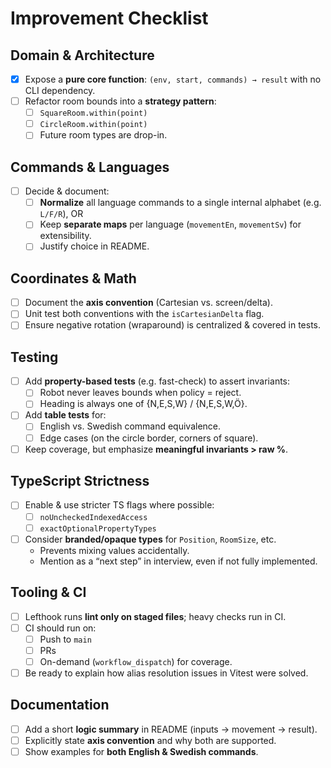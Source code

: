 # Improvement Checklist

## Domain & Architecture

- [x] Expose a **pure core function**: `(env, start, commands) → result` with no CLI dependency.
- [ ] Refactor room bounds into a **strategy pattern**:
  - [ ] `SquareRoom.within(point)`
  - [ ] `CircleRoom.within(point)`
  - [ ] Future room types are drop-in.

## Commands & Languages

- [ ] Decide & document:  
  - [ ] **Normalize** all language commands to a single internal alphabet (e.g. `L/F/R`), OR  
  - [ ] Keep **separate maps** per language (`movementEn`, `movementSv`) for extensibility.  
  - [ ] Justify choice in README.

## Coordinates & Math

- [ ] Document the **axis convention** (Cartesian vs. screen/delta).  
- [ ] Unit test both conventions with the `isCartesianDelta` flag.  
- [ ] Ensure negative rotation (wraparound) is centralized & covered in tests.

## Testing

- [ ] Add **property-based tests** (e.g. fast-check) to assert invariants:  
  - [ ] Robot never leaves bounds when policy = reject.  
  - [ ] Heading is always one of {N,E,S,W} / {N,E,S,W,Ö}.  
- [ ] Add **table tests** for:  
  - [ ] English vs. Swedish command equivalence.  
  - [ ] Edge cases (on the circle border, corners of square).  
- [ ] Keep coverage, but emphasize **meaningful invariants > raw %**.

## TypeScript Strictness

- [ ] Enable & use stricter TS flags where possible:  
  - [ ] `noUncheckedIndexedAccess`  
  - [ ] `exactOptionalPropertyTypes`  
- [ ] Consider **branded/opaque types** for `Position`, `RoomSize`, etc.  
  - Prevents mixing values accidentally.  
  - Mention as a “next step” in interview, even if not fully implemented.

## Tooling & CI

- [ ] Lefthook runs **lint only on staged files**; heavy checks run in CI.  
- [ ] CI should run on:  
  - [ ] Push to `main`  
  - [ ] PRs  
  - [ ] On-demand (`workflow_dispatch`) for coverage.  
- [ ] Be ready to explain how alias resolution issues in Vitest were solved.

## Documentation

- [ ] Add a short **logic summary** in README (inputs → movement → result).  
- [ ] Explicitly state **axis convention** and why both are supported.  
- [ ] Show examples for **both English & Swedish commands**.
